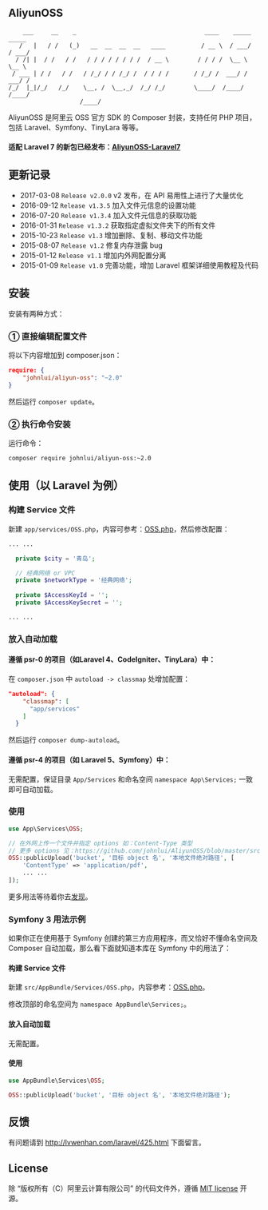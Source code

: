 AliyunOSS
---------

```
    ___     __    _                                    ____    _____   _____
   /   |   / /   (_)   __  __  __  __   ____          / __ \  / ___/  / ___/
  / /| |  / /   / /   / / / / / / / /  / __ \        / / / /  \__ \   \__ \
 / ___ | / /   / /   / /_/ / / /_/ /  / / / /       / /_/ /  ___/ /  ___/ /
/_/  |_|/_/   /_/    \__, /  \__,_/  /_/ /_/        \____/  /____/  /____/
                    /____/
```

AliyunOSS 是阿里云 OSS 官方 SDK 的 Composer 封装，支持任何 PHP 项目，包括 Laravel、Symfony、TinyLara 等等。

#### 适配 Laravel 7 的新包已经发布：[AliyunOSS-Laravel7](https://github.com/johnlui/AliyunOSS-Laravel7)

## 更新记录

* 2017-03-08 `Release v2.0.0` v2 发布，在 API 易用性上进行了大量优化
* 2016-09-12 `Release v1.3.5` 加入文件元信息的设置功能
* 2016-07-20 `Release v1.3.4` 加入文件元信息的获取功能
* 2016-01-31 `Release v1.3.2` 获取指定虚拟文件夹下的所有文件
* 2015-10-23 `Release v1.3` 增加删除、复制、移动文件功能
* 2015-08-07 `Release v1.2` 修复内存泄露 bug
* 2015-01-12 `Release v1.1` 增加内外网配置分离
* 2015-01-09 `Release v1.0` 完善功能，增加 Laravel 框架详细使用教程及代码

## 安装

安装有两种方式：

### ① 直接编辑配置文件

将以下内容增加到 composer.json：

```json
require: {
    "johnlui/aliyun-oss": "~2.0"
}
```

然后运行 `composer update`。

### ② 执行命令安装

运行命令：

```bash
composer require johnlui/aliyun-oss:~2.0
```

## 使用（以 Laravel 为例）

### 构建 Service 文件

新建 `app/services/OSS.php`，内容可参考：[OSS.php](https://github.com/johnlui/AliyunOSS/blob/master/example/OSS.php)，然后修改配置：

```php
... ...

  private $city = '青岛';

  // 经典网络 or VPC
  private $networkType = '经典网络';
  
  private $AccessKeyId = '';
  private $AccessKeySecret = '';

... ...
```

### 放入自动加载

#### 遵循 psr-0 的项目（如Laravel 4、CodeIgniter、TinyLara）中：
在 `composer.json` 中 `autoload -> classmap` 处增加配置：

```json
"autoload": {
    "classmap": [
      "app/services"
    ]
  }
```
然后运行 `composer dump-autoload`。

#### 遵循 psr-4 的项目（如 Laravel 5、Symfony）中：

无需配置，保证目录 `App/Services` 和命名空间 `namespace App\Services;` 一致即可自动加载。

### 使用

```php
use App\Services\OSS;

// 在外网上传一个文件并指定 options 如：Content-Type 类型
// 更多 options 见：https://github.com/johnlui/AliyunOSS/blob/master/src/oss/src/Aliyun/OSS/OSSClient.php#L142-L148
OSS::publicUpload('bucket', '目标 object 名', '本地文件绝对路径', [
    'ContentType' => 'application/pdf',
    ... ...
]);
```

更多用法等待着你去[发现](https://github.com/johnlui/AliyunOSS/blob/master/example/OSS.php)。

### Symfony 3 用法示例

如果你正在使用基于 Symfony 创建的第三方应用程序，而又恰好不懂命名空间及 Composer 自动加载，那么看下面就知道本库在 Symfony 中的用法了：

#### 构建 Service 文件

新建 `src/AppBundle/Services/OSS.php`，内容参考：[OSS.php](https://github.com/johnlui/AliyunOSS/blob/master/example/OSS.php)。

修改顶部的命名空间为 `namespace AppBundle\Services;`。

#### 放入自动加载

无需配置。

#### 使用

```php
use AppBundle\Services\OSS;

OSS::publicUpload('bucket', '目标 object 名', '本地文件绝对路径');
```

## 反馈

有问题请到 http://lvwenhan.com/laravel/425.html 下面留言。

## License
除 “版权所有（C）阿里云计算有限公司” 的代码文件外，遵循 [MIT license](http://opensource.org/licenses/MIT) 开源。


